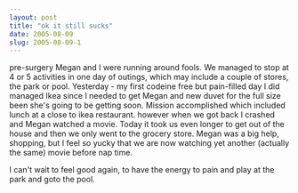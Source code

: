 ```yaml
---
layout: post
title: "ok it still sucks"
date: 2005-08-09
slug: 2005-08-09-1
---
```


pre-surgery Megan and I were running around fools.  We managed to stop at 4 or 5 activities in one day of outings, which may include a couple of stores, the park or pool.  Yesterday - my first codeine free but pain-filled day I did managed Ikea since I needed to get Megan and new duvet for the full size been she&apos;s going to be getting soon.  Mission accomplished which included lunch at a close to ikea restaurant.  however when we got back I crashed and Megan watched a movie.  Today it took us even longer to get out of the house and then we only went to the grocery store.  Megan was a big help, shopping, but I feel so yucky that we are now watching yet another (actually the same) movie before nap time.

I can&apos;t wait to feel good again, to have the energy to pain and play at the park and goto the pool.
